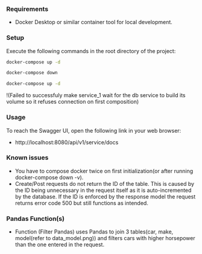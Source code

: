 ### Requirements

-   Docker Desktop or similar container tool for local development.

### Setup

Execute the following commands in the root directory of the project:

```bash
docker-compose up -d

docker-compose down

docker-compose up -d
```

!(Failed to successfuly make service_1 wait for the db service to build its volume so it refuses connection on first composition)

### Usage

To reach the Swagger UI, open the following link in your web browser:

-   http://localhost:8080/api/v1/service/docs

### Known issues

-   You have to compose docker twice on first initialization(or after running docker-compose down -v).
-   Create/Post requests do not return the ID of the table. This is caused by the ID being unnecessary in the request itself as it is auto-incremented by the database. If the ID is enforced by the response model the request returns error code 500 but still functions as intended.

### Pandas Function(s)

-   Function (Filter Pandas) uses Pandas to join 3 tables(car, make, model(refer to data_model.png)) and filters cars with higher horsepower than the one entered in the request.
